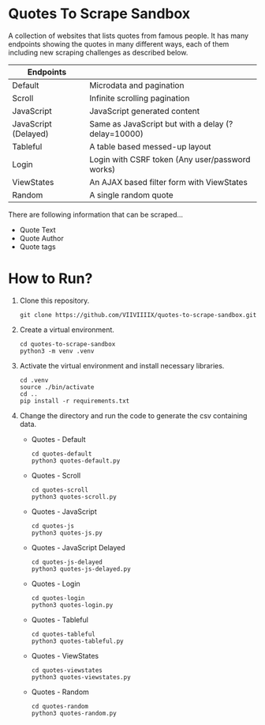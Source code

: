 # Quotes To Scrape Sandbox

A collection of websites that lists quotes from famous people. It has many endpoints showing the quotes in many different ways, each of them including new scraping challenges as described below.

| Endpoints            |                                                    |
| -------------------- | -------------------------------------------------- |
| Default              | Microdata and pagination                           |
| Scroll               | Infinite scrolling pagination                      |
| JavaScript           | JavaScript generated content                       |
| JavaScript (Delayed) | Same as JavaScript but with a delay (?delay=10000) |
| Tableful             | A table based messed-up layout                     |
| Login                | Login with CSRF token (Any user/password works)    |
| ViewStates           | An AJAX based filter form with ViewStates          |
| Random               | A single random quote                              |

There are following information that can be scraped...

- Quote Text
- Quote Author
- Quote tags

# How to Run?

1.  Clone this repository.

	```
	git clone https://github.com/VIIVIIIIX/quotes-to-scrape-sandbox.git
	```

2. Create a virtual environment.

	```
	cd quotes-to-scrape-sandbox
	python3 -m venv .venv
	```

3. Activate the virtual environment and install necessary libraries.

	```
	cd .venv
	source ./bin/activate
	cd ..
	pip install -r requirements.txt
	```

4. Change the directory and run the code to generate the csv containing data.

	- Quotes - Default

		```
		cd quotes-default
		python3 quotes-default.py
		```

	- Quotes - Scroll

		```
		cd quotes-scroll
		python3 quotes-scroll.py
		```

	- Quotes - JavaScript

		```
		cd quotes-js
		python3 quotes-js.py
		```

	- Quotes - JavaScript Delayed 

		```
		cd quotes-js-delayed
		python3 quotes-js-delayed.py
		```

	- Quotes - Login

		```
		cd quotes-login
		python3 quotes-login.py
		```

	- Quotes - Tableful

		```
		cd quotes-tableful
		python3 quotes-tableful.py
		```

	- Quotes - ViewStates

		```
		cd quotes-viewstates
		python3 quotes-viewstates.py
		```

	- Quotes - Random

		```
		cd quotes-random
		python3 quotes-random.py
		```
